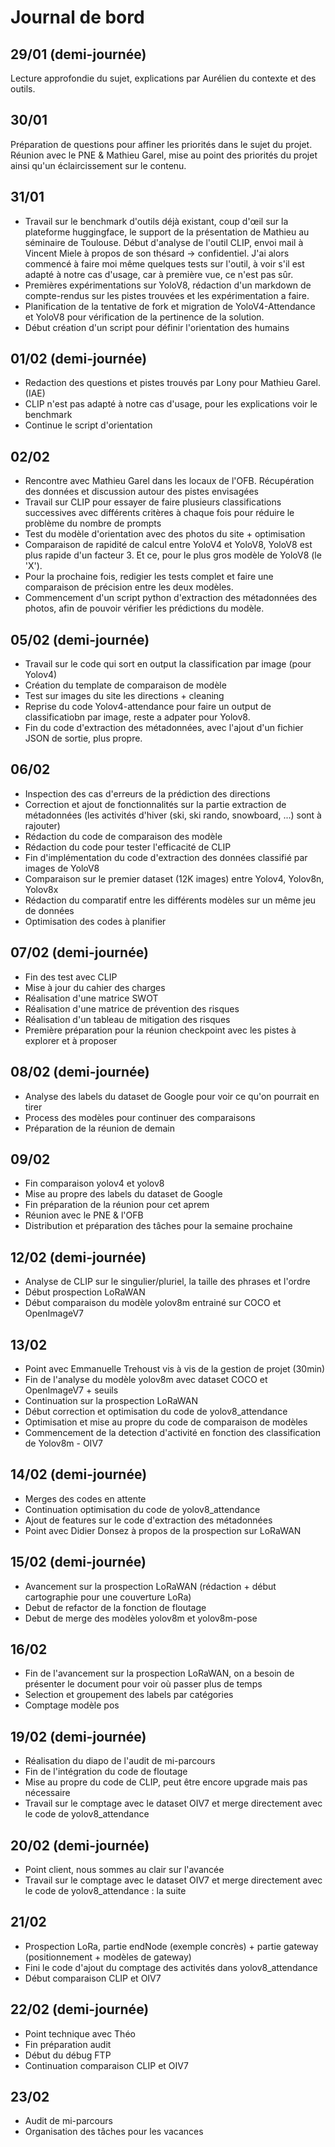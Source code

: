 # Journal de bord

## 29/01 (demi-journée)
Lecture approfondie du sujet, explications par Aurélien du contexte et des outils.

## 30/01
Préparation de questions pour affiner les priorités dans le sujet du projet.  
Réunion avec le PNE & Mathieu Garel, mise au point des priorités du projet ainsi qu'un éclaircissement sur le contenu.

## 31/01
- Travail sur le benchmark d'outils déjà existant, coup d'œil sur la plateforme huggingface, le support de la présentation de Mathieu au séminaire de Toulouse.
Début d'analyse de l'outil CLIP, envoi mail à Vincent Miele à propos de son thésard -> confidentiel.
J'ai alors commencé à faire moi même quelques tests sur l'outil, à voir s'il est adapté à notre cas d'usage, car à première vue, ce n'est pas sûr.
- Premières expérimentations sur YoloV8, rédaction d'un markdown de compte-rendus sur les pistes trouvées et les expérimentation a faire.
- Planification de la tentative de fork et migration de YoloV4-Attendance et YoloV8 pour vérification de la pertinence de la solution.
- Début création d'un script pour définir l'orientation des humains

## 01/02 (demi-journée)

- Redaction des questions et pistes trouvés par Lony pour Mathieu Garel. (IAE)
- CLIP n'est pas adapté à notre cas d'usage, pour les explications voir le benchmark
- Continue le script d'orientation

## 02/02

- Rencontre avec Mathieu Garel dans les locaux de l'OFB. Récupération des données et discussion autour des pistes envisagées
- Travail sur CLIP pour essayer de faire plusieurs classifications successives avec différents critères à chaque fois pour réduire le problème du nombre de prompts
- Test du modèle d'orientation avec des photos du site + optimisation
- Comparaison de rapidité de calcul entre YoloV4 et YoloV8, YoloV8 est plus rapide d'un facteur 3. Et ce, pour le plus gros modèle de YoloV8 (le 'X').
- Pour la prochaine fois, redigier les tests complet et faire une comparaison de précision entre les deux modèles.
- Commencement d'un script python d'extraction des métadonnées des photos, afin de pouvoir vérifier les prédictions du modèle.

## 05/02 (demi-journée)
- Travail sur le code qui sort en output la classification par image (pour Yolov4)
- Création du template de comparaison de modèle
- Test sur images du site les directions + cleaning
- Reprise du code Yolov4-attendance pour faire un output de classificatiobn par image, reste a adpater pour Yolov8.
- Fin du code d'extraction des métadonnées, avec l'ajout d'un fichier JSON de sortie, plus propre.

## 06/02
- Inspection des cas d'erreurs de la prédiction des directions
- Correction et ajout de fonctionnalités sur la partie extraction de métadonnées (les activités d'hiver (ski, ski rando, snowboard, ...) sont à rajouter)
- Rédaction du code de comparaison des modèle
- Rédaction du code pour tester l'efficacité de CLIP
- Fin d'implémentation du code d'extraction des données classifié par images de YoloV8
- Comparaison sur le premier dataset (12K images) entre Yolov4, Yolov8n, Yolov8x
- Rédaction du comparatif entre les différents modèles sur un même jeu de données
- Optimisation des codes à planifier

## 07/02 (demi-journée)
- Fin des test avec CLIP
- Mise à jour du cahier des charges
- Réalisation d'une matrice SWOT
- Réalisation d'une matrice de prévention des risques
- Réalisation d'un tableau de mitigation des risques
- Première préparation pour la réunion checkpoint avec les pistes à explorer et à proposer

## 08/02 (demi-journée)
- Analyse des labels du dataset de Google pour voir ce qu'on pourrait en tirer
- Process des modèles pour continuer des comparaisons
- Préparation de la réunion de demain

## 09/02
- Fin comparaison yolov4 et yolov8
- Mise au propre des labels du dataset de Google
- Fin préparation de la réunion pour cet aprem
- Réunion avec le PNE & l'OFB
- Distribution et préparation des tâches pour la semaine prochaine

## 12/02 (demi-journée)
- Analyse de CLIP sur le singulier/pluriel, la taille des phrases et l'ordre
- Début prospection LoRaWAN
- Début comparaison du modèle yolov8m entrainé sur COCO et OpenImageV7

## 13/02
- Point avec Emmanuelle Trehoust vis à vis de la gestion de projet (30min)
- Fin de l'analyse du modèle yolov8m avec dataset COCO et OpenImageV7 + seuils
- Continuation sur la prospection LoRaWAN
- Début correction et optimisation du code de yolov8_attendance
- Optimisation et mise au propre du code de comparaison de modèles
- Commencement de la detection d'activité en fonction des classification de Yolov8m - OIV7

## 14/02 (demi-journée)
- Merges des codes en attente
- Continuation optimisation du code de yolov8_attendance
- Ajout de features sur le code d'extraction des métadonnées
- Point avec Didier Donsez à propos de la prospection sur LoRaWAN

## 15/02 (demi-journée)
- Avancement sur la prospection LoRaWAN (rédaction + début cartographie pour une couverture LoRa)
- Debut de refactor de la fonction de floutage
- Debut de merge des modèles yolov8m et yolov8m-pose

## 16/02
- Fin de l'avancement sur la prospection LoRaWAN, on a besoin de présenter le document pour voir où passer plus de temps
- Selection et groupement des labels par catégories
- Comptage modèle pos

## 19/02 (demi-journée)
- Réalisation du diapo de l'audit de mi-parcours
- Fin de l'intégration du code de floutage
- Mise au propre du code de CLIP, peut être encore upgrade mais pas nécessaire
- Travail sur le comptage avec le dataset OIV7 et merge directement avec le code de yolov8_attendance

## 20/02 (demi-journée)
- Point client, nous sommes au clair sur l'avancée
- Travail sur le comptage avec le dataset OIV7 et merge directement avec le code de yolov8_attendance : la suite

## 21/02
- Prospection LoRa, partie endNode (exemple concrès) + partie gateway (positionnement + modèles de gateway)
- Fini le code d'ajout du comptage des activités dans yolov8_attendance
- Début comparaison CLIP et OIV7

## 22/02 (demi-journée)
- Point technique avec Théo
- Fin préparation audit
- Début du débug FTP
- Continuation comparaison CLIP et OIV7

## 23/02
- Audit de mi-parcours
- Organisation des tâches pour les vacances
